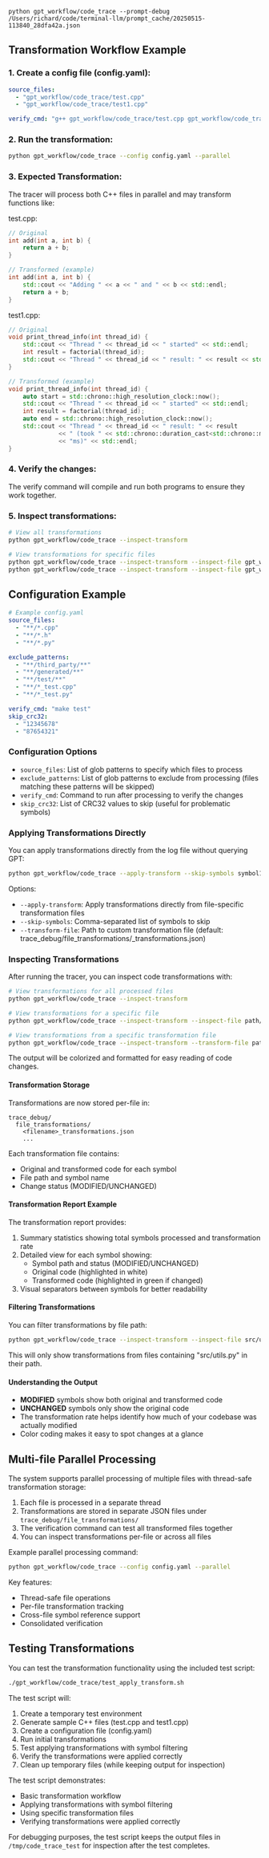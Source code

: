 ```
python gpt_workflow/code_trace --prompt-debug /Users/richard/code/terminal-llm/prompt_cache/20250515-113840_28dfa42a.json
```

## Transformation Workflow Example

### 1. Create a config file (config.yaml):
```yaml
source_files:
  - "gpt_workflow/code_trace/test.cpp"
  - "gpt_workflow/code_trace/test1.cpp"

verify_cmd: "g++ gpt_workflow/code_trace/test.cpp gpt_workflow/code_trace/test1.cpp -o test && ./test"
```

### 2. Run the transformation:
```bash
python gpt_workflow/code_trace --config config.yaml --parallel
```

### 3. Expected Transformation:
The tracer will process both C++ files in parallel and may transform functions like:

test.cpp:
```cpp
// Original
int add(int a, int b) {
    return a + b;
}

// Transformed (example)
int add(int a, int b) {
    std::cout << "Adding " << a << " and " << b << std::endl;
    return a + b;
}
```

test1.cpp:
```cpp
// Original
void print_thread_info(int thread_id) {
    std::cout << "Thread " << thread_id << " started" << std::endl;
    int result = factorial(thread_id);
    std::cout << "Thread " << thread_id << " result: " << result << std::endl;
}

// Transformed (example)
void print_thread_info(int thread_id) {
    auto start = std::chrono::high_resolution_clock::now();
    std::cout << "Thread " << thread_id << " started" << std::endl;
    int result = factorial(thread_id);
    auto end = std::chrono::high_resolution_clock::now();
    std::cout << "Thread " << thread_id << " result: " << result 
              << " (took " << std::chrono::duration_cast<std::chrono::milliseconds>(end-start).count() 
              << "ms)" << std::endl;
}
```

### 4. Verify the changes:
The verify command will compile and run both programs to ensure they work together.

### 5. Inspect transformations:
```bash
# View all transformations
python gpt_workflow/code_trace --inspect-transform

# View transformations for specific files
python gpt_workflow/code_trace --inspect-transform --inspect-file gpt_workflow/code_trace/test.cpp
python gpt_workflow/code_trace --inspect-transform --inspect-file gpt_workflow/code_trace/test1.cpp
```

## Configuration Example

```yaml
# Example config.yaml
source_files:
  - "**/*.cpp"
  - "**/*.h"
  - "**/*.py"

exclude_patterns:
  - "**/third_party/**"
  - "**/generated/**"
  - "**/test/**"
  - "**/*_test.cpp"
  - "**/*_test.py"

verify_cmd: "make test"
skip_crc32:
  - "12345678"
  - "87654321"
```

### Configuration Options

- `source_files`: List of glob patterns to specify which files to process
- `exclude_patterns`: List of glob patterns to exclude from processing (files matching these patterns will be skipped)
- `verify_cmd`: Command to run after processing to verify the changes
- `skip_crc32`: List of CRC32 values to skip (useful for problematic symbols)

### Applying Transformations Directly

You can apply transformations directly from the log file without querying GPT:

```bash
python gpt_workflow/code_trace --apply-transform --skip-symbols symbol1,symbol2
```

Options:
- `--apply-transform`: Apply transformations directly from file-specific transformation files
- `--skip-symbols`: Comma-separated list of symbols to skip
- `--transform-file`: Path to custom transformation file (default: trace_debug/file_transformations/<filename>_transformations.json)

### Inspecting Transformations

After running the tracer, you can inspect code transformations with:

```bash
# View transformations for all processed files
python gpt_workflow/code_trace --inspect-transform

# View transformations for a specific file
python gpt_workflow/code_trace --inspect-transform --inspect-file path/to/file.py

# View transformations from a specific transformation file
python gpt_workflow/code_trace --inspect-transform --transform-file path/to/transform_file.json
```

The output will be colorized and formatted for easy reading of code changes.

#### Transformation Storage

Transformations are now stored per-file in:
```
trace_debug/
  file_transformations/
    <filename>_transformations.json
    ...
```

Each transformation file contains:
- Original and transformed code for each symbol
- File path and symbol name
- Change status (MODIFIED/UNCHANGED)

#### Transformation Report Example

The transformation report provides:
1. Summary statistics showing total symbols processed and transformation rate
2. Detailed view for each symbol showing:
   - Symbol path and status (MODIFIED/UNCHANGED)
   - Original code (highlighted in white)
   - Transformed code (highlighted in green if changed)
3. Visual separators between symbols for better readability

#### Filtering Transformations

You can filter transformations by file path:

```bash
python gpt_workflow/code_trace --inspect-transform --inspect-file src/utils.py
```

This will only show transformations from files containing "src/utils.py" in their path.

#### Understanding the Output

- **MODIFIED** symbols show both original and transformed code
- **UNCHANGED** symbols only show the original code
- The transformation rate helps identify how much of your codebase was actually modified
- Color coding makes it easy to spot changes at a glance

## Multi-file Parallel Processing

The system supports parallel processing of multiple files with thread-safe transformation storage:

1. Each file is processed in a separate thread
2. Transformations are stored in separate JSON files under `trace_debug/file_transformations/`
3. The verification command can test all transformed files together
4. You can inspect transformations per-file or across all files

Example parallel processing command:
```bash
python gpt_workflow/code_trace --config config.yaml --parallel
```

Key features:
- Thread-safe file operations
- Per-file transformation tracking
- Cross-file symbol reference support
- Consolidated verification

## Testing Transformations

You can test the transformation functionality using the included test script:

```bash
./gpt_workflow/code_trace/test_apply_transform.sh
```

The test script will:
1. Create a temporary test environment
2. Generate sample C++ files (test.cpp and test1.cpp)
3. Create a configuration file (config.yaml)
4. Run initial transformations
5. Test applying transformations with symbol filtering
6. Verify the transformations were applied correctly
7. Clean up temporary files (while keeping output for inspection)

The test script demonstrates:
- Basic transformation workflow
- Applying transformations with symbol filtering
- Using specific transformation files
- Verifying transformations were applied correctly

For debugging purposes, the test script keeps the output files in `/tmp/code_trace_test` for inspection after the test completes.